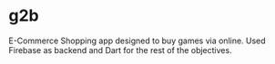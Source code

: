 # g2b

E-Commerce Shopping app designed to buy games via online. Used Firebase as backend and Dart for the rest of the objectives.
